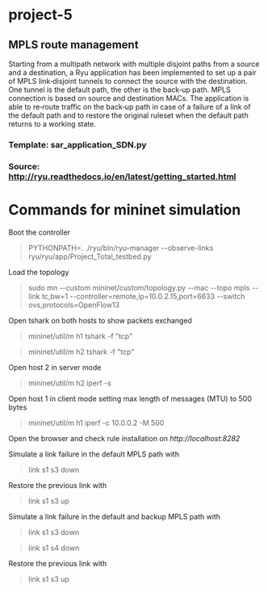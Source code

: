 # project-5
## MPLS route management

Starting from a multipath network with multiple disjoint paths from a source and 
a destination, a Ryu application has been implemented to set up a pair of MPLS link‐disjoint tunnels to connect the source with the destination.
One tunnel is the default path, the other is the back‐up path.
MPLS connection is based on source and destination MACs.
The application is able to re‐route traffic on the back‐up path in case of a failure 
of a link of the default path and to restore the original ruleset when the default path returns to  a working state.


### Template: sar_application_SDN.py

### Source: http://ryu.readthedocs.io/en/latest/getting_started.html

# Commands for mininet simulation

Boot the controller
>   PYTHONPATH=. ./ryu/bin/ryu-manager --observe-links ryu/ryu/app/Project_Total_testbed.py

Load the topology
>  sudo mn --custom mininet/custom/topology.py --mac --topo mpls --link tc,bw=1 --controller=remote,ip=10.0.2.15,port=6633 --switch ovs,protocols=OpenFlow13

Open tshark on both hosts to show packets exchanged
>  mininet/util/m h1 tshark -f "tcp"


>  mininet/util/m h2 tshark -f "tcp"

Open host 2 in server mode
>  mininet/util/m h2 iperf -s

Open host 1 in client mode setting max length of messages (MTU) to 500 bytes
>  mininet/util/m h1 iperf -c 10.0.0.2 -M 500

Open the browser and check rule installation on *http://localhost:8282*

Simulate a link failure in the default MPLS path with
>  link s1 s3 down

Restore the previous link with 
>  link s1 s3 up

Simulate a link failure in the default and backup MPLS path with
>  link s1 s3 down

>  link s1 s4 down

Restore the previous link with 
>  link s1 s3 up













